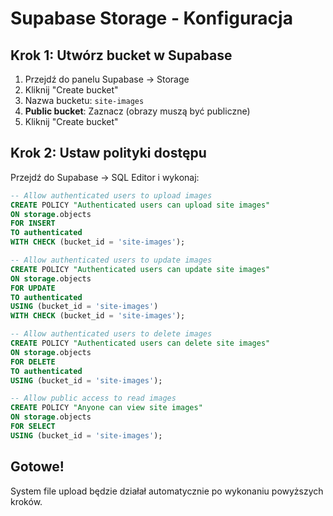 # Supabase Storage - Konfiguracja

## Krok 1: Utwórz bucket w Supabase

1. Przejdź do panelu Supabase → Storage
2. Kliknij "Create bucket"
3. Nazwa bucketu: `site-images`
4. **Public bucket**: Zaznacz (obrazy muszą być publiczne)
5. Kliknij "Create bucket"

## Krok 2: Ustaw polityki dostępu

Przejdź do Supabase → SQL Editor i wykonaj:

```sql
-- Allow authenticated users to upload images
CREATE POLICY "Authenticated users can upload site images"
ON storage.objects
FOR INSERT
TO authenticated
WITH CHECK (bucket_id = 'site-images');

-- Allow authenticated users to update images
CREATE POLICY "Authenticated users can update site images"
ON storage.objects
FOR UPDATE
TO authenticated
USING (bucket_id = 'site-images')
WITH CHECK (bucket_id = 'site-images');

-- Allow authenticated users to delete images
CREATE POLICY "Authenticated users can delete site images"
ON storage.objects
FOR DELETE
TO authenticated
USING (bucket_id = 'site-images');

-- Allow public access to read images
CREATE POLICY "Anyone can view site images"
ON storage.objects
FOR SELECT
USING (bucket_id = 'site-images');
```

## Gotowe!

System file upload będzie działał automatycznie po wykonaniu powyższych kroków.
